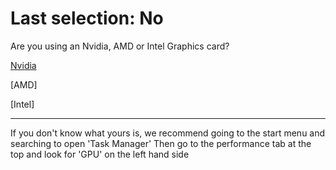 # Last selection: No

Are you using an Nvidia, AMD or Intel Graphics card?

[Nvidia](https://github.com/RMED24/SwitchEmuGuide/blob/main/English/Selections/Windows/OnlineNo/Nvidia/Ryujinx.md) 

[AMD]

[Intel]


* * *
If you don't know what yours is, we recommend going to the start menu and searching to open 'Task Manager' Then go to the performance tab at the top and look for 'GPU' on the left hand side
